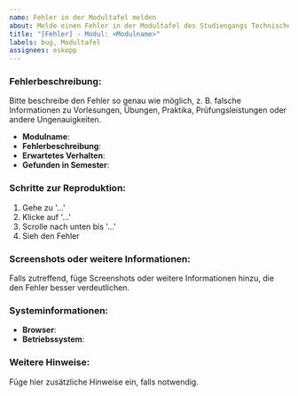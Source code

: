 ```yaml
---
name: Fehler in der Modultafel melden
about: Melde einen Fehler in der Modultafel des Studiengangs Technische Physik
title: "[Fehler] - Modul: <Modulname>"
labels: bug, Modultafel
assignees: eskopp
---
```


### Fehlerbeschreibung:
Bitte beschreibe den Fehler so genau wie möglich, z. B. falsche Informationen zu Vorlesungen, Übungen, Praktika, Prüfungsleistungen oder andere Ungenauigkeiten.

- **Modulname**: 
- **Fehlerbeschreibung**: 
- **Erwartetes Verhalten**: 
- **Gefunden in Semester**: 

### Schritte zur Reproduktion:
1. Gehe zu '...'
2. Klicke auf '...'
3. Scrolle nach unten bis '...'
4. Sieh den Fehler

### Screenshots oder weitere Informationen:
Falls zutreffend, füge Screenshots oder weitere Informationen hinzu, die den Fehler besser verdeutlichen.

### Systeminformationen:
- **Browser**:
- **Betriebssystem**:
  
### Weitere Hinweise:
Füge hier zusätzliche Hinweise ein, falls notwendig.
